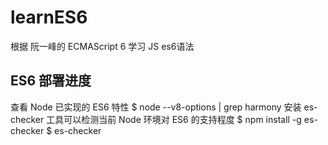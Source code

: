 # learnES6
根据 阮一峰的 ECMAScript 6 学习 JS es6语法
## ES6 部署进度
查看 Node 已实现的 ES6 特性
    $ node --v8-options | grep harmony
安装 es-checker 工具可以检测当前 Node 环境对 ES6 的支持程度
    $ npm install -g es-checker
    $ es-checker
<!-- ## Babel 转码器
可以将 ES6 代码转换为 ES5 代码，从而在现有环境执行
安装 Babel
    $ npm install --save-dev @babel/core
### Babel配置文件babelrc -->












